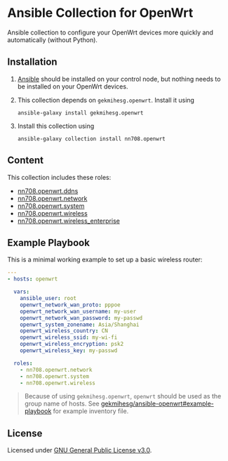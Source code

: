 # Ansible Collection for OpenWrt

Ansible collection to configure your OpenWrt devices more quickly and automatically (without Python).

## Installation

1. [Ansible](https://docs.ansible.com/ansible/latest/installation_guide/intro_installation.html) should be installed on your control node, but nothing needs to be installed on your OpenWrt devices.

2. This collection depends on `gekmihesg.openwrt`. Install it using

    ```
    ansible-galaxy install gekmihesg.openwrt
    ```

3. Install this collection using

    ```
    ansible-galaxy collection install nn708.openwrt
    ```

## Content

This collection includes these roles:

+ [nn708.openwrt.ddns](https://github.com/NN708/ansible-openwrt/tree/master/roles/ddns)
+ [nn708.openwrt.network](https://github.com/NN708/ansible-openwrt/tree/master/roles/network)
+ [nn708.openwrt.system](https://github.com/NN708/ansible-openwrt/tree/master/roles/system)
+ [nn708.openwrt.wireless](https://github.com/NN708/ansible-openwrt/tree/master/roles/wireless)
+ [nn708.openwrt.wireless_enterprise](https://github.com/NN708/ansible-openwrt/tree/master/roles/wireless_enterprise)

## Example Playbook

This is a minimal working example to set up a basic wireless router:

```yaml
---
- hosts: openwrt

  vars:
    ansible_user: root
    openwrt_network_wan_proto: pppoe
    openwrt_network_wan_username: my-user
    openwrt_network_wan_password: my-passwd
    openwrt_system_zonename: Asia/Shanghai
    openwrt_wireless_country: CN
    openwrt_wireless_ssid: my-wi-fi
    openwrt_wireless_encryption: psk2
    openwrt_wireless_key: my-passwd

  roles:
    - nn708.openwrt.network
    - nn708.openwrt.system
    - nn708.openwrt.wireless
```

> Because of using `gekmihesg.openwrt`, `openwrt` should be used as the group name of hosts. See [gekmihesg/ansible-openwrt#example-playbook](https://github.com/gekmihesg/ansible-openwrt#example-playbook) for example inventory file.

## License

Licensed under [GNU General Public License v3.0](https://www.gnu.org/licenses/gpl-3.0.txt).
